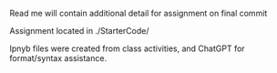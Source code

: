 Read me will contain additional detail for assignment on final commit

Assignment located in ./StarterCode/

Ipnyb files were created from class activities, and ChatGPT for format/syntax assistance.
